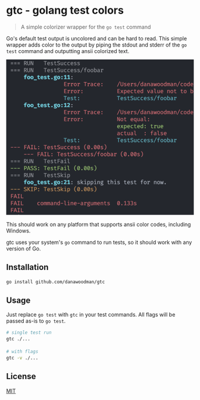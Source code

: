 # gtc - golang test colors

> A simple colorizer wrapper for the `go test` command

Go's default test output is uncolored and can be hard to read. This simple wrapper adds color to the output by piping the stdout and stderr of the `go test` command and outputting ansii colorized text.

![screenshot](screenshot.png)

This should work on any platform that supports ansii color codes, including Windows.

gtc uses your system's `go` command to run tests, so it should work with any version of Go.

## Installation

```bash
go install github.com/danawoodman/gtc
```

## Usage

Just replace `go test` with `gtc` in your test commands. All flags will be passed as-is to `go test`.

```bash
# single test run
gtc ./...

# with flags
gtc -v ./...
```

## License

[MIT](LICENSE)
